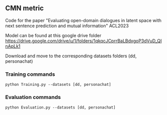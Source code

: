 ## CMN metric 
Code for the paper "Evaluating open-domain dialogues in latent space with next sentence prediction and mutual information" ACL2023

Model can be found at this google drive folder https://drive.google.com/drive/u/1/folders/1qkqcJCprrBaLBdxgoP3dVuD_QInApLk1

Download and move to the corresponding datasets folders (dd, personachat)
### Training commands
```
python Training.py --datasets [dd, personachat]
```
### Evaluation commands
```
python Evaluation.py --datasets [dd, personachat]
```
